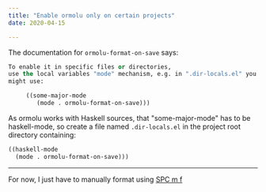 ```yaml
---
title: "Enable ormolu only on certain projects"
date: 2020-04-15

---
```


The documentation for `ormolu-format-on-save` says:

```lisp
To enable it in specific files or directories,
use the local variables "mode" mechanism, e.g. in ".dir-locals.el" you
might use:

     ((some-major-mode
        (mode . ormolu-format-on-save)))
```

As ormolu works with Haskell sources, that "some-major-mode" has to be haskell-mode, so create a file named `.dir-locals.el` in the project root directory containing:

```lisp
((haskell-mode
  (mode . ormolu-format-on-save)))
```



---

For now, I just have to manually format using [SPC m f](kbd:)
